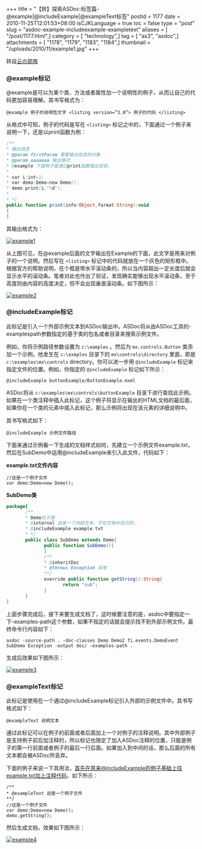 +++
title = "【转】探索ASDoc:标签篇-@example|@includeExample|@exampleText标签"
postid = 1177
date = 2010-11-25T12:01:53+08:00
isCJKLanguage = true
toc = false
type = "post"
slug = "asdoc-example-includeexample-exampletext"
aliases = [ "/post/1177.html",]
category = [ "technology",]
tag = [ "as3", "asdoc",]
attachments = [ "1178", "1179", "1183", "1184",]
thumbnail = "/uploads/2010/11/example1.jpg"
+++


转自[云の部族](http://hi.baidu.com/vim888/blog/item/f8cbd812f08ab8c5c2fd7839.html)


### @example标记

@example是可以为某个类、方法或者属性加一个说明性的例子，从而让自己的代码更加容易理解。其书写格式为：

```
@example 例子的说明性文字 <listing version=”3.0”> 例子的代码 </listing>
```

从格式中可知，例子的代码是写在 `<listing>` 标记之中的，下面通过一个例子来说明一下，还是以print函数为例：<!--more-->

``` actionscript
/**
* 输出信息
* @param firstParam 需要输出信息的对象
* @param aaaaaaa 输出格式
* @example 下面例子是通过print函数输出信息。
* 
* var i:int=1;
* var demo:Demo=new Demo();
* demo.print(i,"%d");
* 
* */
public function print(info:Object,format:String):void
{
}
```

其输出格式为：

[![](/uploads/2010/11/example1.jpg "example1")](/uploads/2010/11/example1.jpg)

从上图可见，在@example后面的文字输出在Example的下面，此文字是用来对例子的一个说明。然后写在 `<listing>` 标记中的代码就放在一个灰色的矩形框中。根据官方的帮助说明，在个框是带水平滚动条的，所以当内容超出一定长度后就会显示水平的滚动条。笔者对此也作出了验证，发现确实能够出现水平滚动条，至于高度则由内容的高度决定，但不会出现垂直滚动条。如下图所示：

[![](/uploads/2010/11/example2.jpg "example2")](/uploads/2010/11/example2.jpg)

### @includeExample标记

此标记是引入一个外部示例文本到ASDoc输出中。ASDoc将从由ASDoc工具的-examplespath参数指定的基于类的包名或者目录来搜索示例文件。

例如，你将示例路径参数设置为 `c:\eamples` 。然后为 `mx.controls.Button` 类添加一个示例。他发生在 `c:\exmples` 目录下的 `mx\controls\directory` 里面，即是 `c:\examples\mx\controls` directory。你可以进一步用 `@includeExample` 标记来指定文件的位置。例如，你指定的 `@includeExample` 标记如下所示：

```
@includeExample buttonExample/ButtonExample.mxml
```

ASDoc将从 `c:\examples\mx\controls\buttonExample` 目录下进行查找此示例。如果在一个类注释中插入此标记，这个例子将显示在输出的HTML文档的最后面，如果你在一个类的元素中插入此标记，那么示例将出现在该元素的详细说明中。

其书写格式如下：

```
@includeExample 示例文件路径
```

下面来通过示例看一下生成的文档样式如何，先建立一个示例文件example.txt，然后在SubDemo中运用@includeExample来引入此文件，代码如下：

**example.txt文件内容**

```
//这是一个例子文件
var demo:Demo=new Demo();
```

**SubDemo类**

``` actionscript
package{
       /**
       * Demo的子类
       * @internal 这是一个内部文本，不在文档中显示的。
       * @includeExample example.txt
       * */
       public class SubDemo extends Demo{
              public function SubDemo(){
              }
              /**
              * @inheritDoc
              * @throws Exception 异常
              **/
              override public function getString():String{
                     return "sub";
              }
       }
}
```

上面步骤完成后，接下来要生成文档了，这时候要注意的是，asdoc中要指定一下-examples-path这个参数，如果不指定的话就会提示找不到外部示例文件。最终命令行内容如下：

```
asdoc -source-path . -doc-classes Demo Demo2 fi.events.DemoEvent SubDemo Exception -output doc/ -examples-path .
```

生成后效果如下图所示：

[![](/uploads/2010/11/example3.jpg "example3")](/uploads/2010/11/example3.jpg)

### @exampleText标记

此标记是使用在一个通过@includeExample标记引入外部的示例文件中。其书写格式如下：

`@exampleText 说明文本`

通过此标记可以在例子的前面或者后面加上一个对例子的注释说明。其中外部例子是支持例子前后加注释的，所以标记也限定了加入ASDoc注释的位置，只能是例子的第一行前面或者例子的最后一行后面。如果加入到中间的话，那么后面的所有文本都会被ASDoc所丢弃。

下面的例子来说一下其用法，首先在原来@includeExample的例子基础上往example.txt加上注释代码，如下所示：

```
/**
* @exampleText 这是一个例子文件
**/
//这是一个例子文件
var demo:Demo=new Demo();
demo.getString();
```

然后生成文档，效果如下图所示：  

[![](/uploads/2010/11/example4.jpg "example4")](/uploads/2010/11/example4.jpg)

